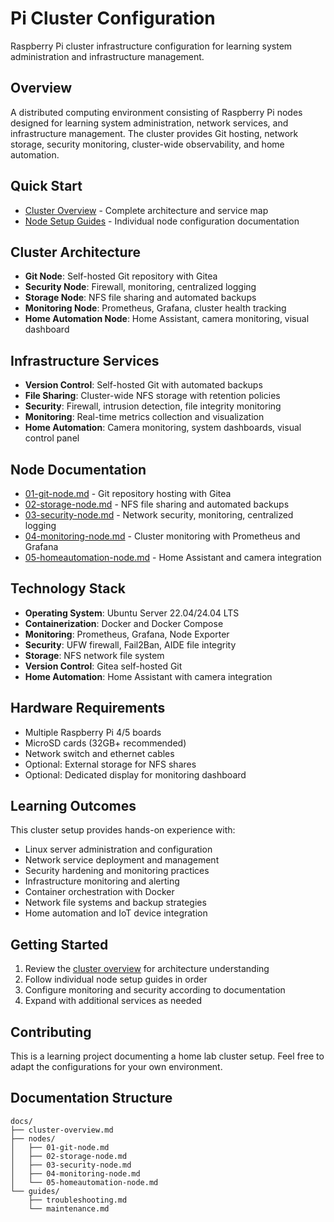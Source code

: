 # Pi Cluster Configuration

Raspberry Pi cluster infrastructure configuration for learning system administration and infrastructure management.

## Overview
A distributed computing environment consisting of Raspberry Pi nodes designed for learning system administration, network services, and infrastructure management. The cluster provides Git hosting, network storage, security monitoring, cluster-wide observability, and home automation.

## Quick Start
* [Cluster Overview](docs/cluster-overview.md) - Complete architecture and service map
* [Node Setup Guides](docs/nodes/) - Individual node configuration documentation

## Cluster Architecture
* **Git Node**: Self-hosted Git repository with Gitea
* **Security Node**: Firewall, monitoring, centralized logging  
* **Storage Node**: NFS file sharing and automated backups
* **Monitoring Node**: Prometheus, Grafana, cluster health tracking
* **Home Automation Node**: Home Assistant, camera monitoring, visual dashboard

## Infrastructure Services
* **Version Control**: Self-hosted Git with automated backups
* **File Sharing**: Cluster-wide NFS storage with retention policies
* **Security**: Firewall, intrusion detection, file integrity monitoring
* **Monitoring**: Real-time metrics collection and visualization
* **Home Automation**: Camera monitoring, system dashboards, visual control panel

## Node Documentation
* [01-git-node.md](docs/nodes/01-git-node.md) - Git repository hosting with Gitea
* [02-storage-node.md](docs/nodes/02-storage-node.md) - NFS file sharing and automated backups
* [03-security-node.md](docs/nodes/03-security-node.md) - Network security, monitoring, centralized logging
* [04-monitoring-node.md](docs/nodes/04-monitoring-node.md) - Cluster monitoring with Prometheus and Grafana
* [05-homeautomation-node.md](docs/nodes/05-homeautomation-node.md) - Home Assistant and camera integration

## Technology Stack
* **Operating System**: Ubuntu Server 22.04/24.04 LTS
* **Containerization**: Docker and Docker Compose
* **Monitoring**: Prometheus, Grafana, Node Exporter
* **Security**: UFW firewall, Fail2Ban, AIDE file integrity
* **Storage**: NFS network file system
* **Version Control**: Gitea self-hosted Git
* **Home Automation**: Home Assistant with camera integration

## Hardware Requirements
* Multiple Raspberry Pi 4/5 boards
* MicroSD cards (32GB+ recommended)
* Network switch and ethernet cables
* Optional: External storage for NFS shares
* Optional: Dedicated display for monitoring dashboard

## Learning Outcomes
This cluster setup provides hands-on experience with:
* Linux server administration and configuration
* Network service deployment and management
* Security hardening and monitoring practices
* Infrastructure monitoring and alerting
* Container orchestration with Docker
* Network file systems and backup strategies
* Home automation and IoT device integration

## Getting Started
1. Review the [cluster overview](docs/cluster-overview.md) for architecture understanding
2. Follow individual node setup guides in order
3. Configure monitoring and security according to documentation
4. Expand with additional services as needed

## Contributing
This is a learning project documenting a home lab cluster setup. Feel free to adapt the configurations for your own environment.

## Documentation Structure
```
docs/
├── cluster-overview.md
├── nodes/
│   ├── 01-git-node.md
│   ├── 02-storage-node.md
│   ├── 03-security-node.md
│   ├── 04-monitoring-node.md
│   └── 05-homeautomation-node.md
└── guides/
    ├── troubleshooting.md
    └── maintenance.md
```
